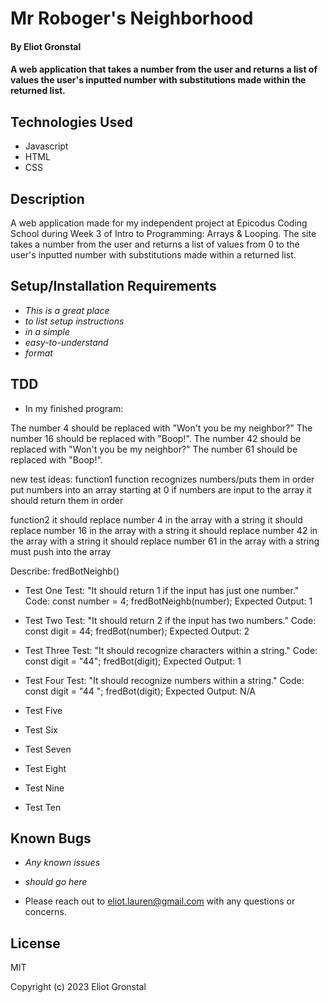 # Mr Roboger's Neighborhood

#### By Eliot Gronstal

#### A web application that takes a number from the user and returns a list of values the user's inputted number with substitutions made within the returned list.

## Technologies Used

* Javascript
* HTML
* CSS

## Description

A web application made for my independent project at Epicodus Coding School during Week 3 of Intro to Programming: Arrays & Looping. The site takes a number from the user and returns a list of values from 0 to the user's inputted number with substitutions made within a returned list.

## Setup/Installation Requirements

* _This is a great place_
* _to list setup instructions_
* _in a simple_
* _easy-to-understand_
* _format_

## TDD

* In my finished program:

The number 4 should be replaced with "Won't you be my neighbor?"
The number 16 should be replaced with "Boop!".
The number 42 should be replaced with "Won't you be my neighbor?"
The number 61 should be replaced with "Boop!".

new test ideas:
function1
function recognizes numbers/puts them in order
put numbers into an array starting at 0
if numbers are input to the array it should return them in order

function2
it should replace number 4 in the array with a string
it should replace number 16 in the array with a string
it should replace number 42 in the array with a string
it should replace number 61 in the array with a string
must push into the array

Describe: fredBotNeighb()

*  Test One
Test: "It should return 1 if the input has just one number."
Code:
const number = 4;
fredBotNeighb(number);
Expected Output: 1

*  Test Two
Test: "It should return 2 if the input has two numbers."
Code:
const digit = 44;
fredBot(number);
Expected Output: 2

*  Test Three
Test: "It should recognize characters within a string."
Code:
const digit = "44";
fredBot(digit);
Expected Output: 1

*  Test Four
Test: "It should recognize numbers within a string."
Code:
const digit = "44 ";
fredBot(digit);
Expected Output: N/A

*  Test Five

*  Test Six

*  Test Seven

*  Test Eight

*  Test Nine

*  Test Ten


## Known Bugs

* _Any known issues_
* _should go here_

* Please reach out to eliot.lauren@gmail.com with any questions or concerns.

## License

MIT

Copyright (c) 2023 Eliot Gronstal
